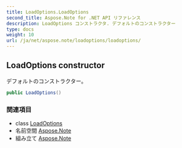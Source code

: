 ```yaml
---
title: LoadOptions.LoadOptions
second_title: Aspose.Note for .NET API リファレンス
description: LoadOptions コンストラクタ. デフォルトのコンストラクター
type: docs
weight: 10
url: /ja/net/aspose.note/loadoptions/loadoptions/
---
```

## LoadOptions constructor

デフォルトのコンストラクター。

```csharp
public LoadOptions()
```

### 関連項目

* class [LoadOptions](../)
* 名前空間 [Aspose.Note](../../loadoptions/)
* 組み立て [Aspose.Note](../../../)


